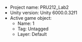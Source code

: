 <!-- UNITY CODE ASSIST INSTRUCTIONS START -->
- Project name: PRU212_Lab2
- Unity version: Unity 6000.0.32f1
- Active game object:
  - Name: 1
  - Tag: Untagged
  - Layer: Default
<!-- UNITY CODE ASSIST INSTRUCTIONS END -->